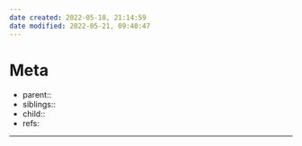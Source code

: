 ```yaml
---
date created: 2022-05-18, 21:14:59
date modified: 2022-05-21, 09:40:47
---
```


# Meta

- parent::
- siblings::
- child::
- refs:

---
